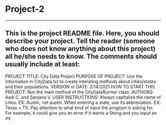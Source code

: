 # Project-2
------------------------------------------------------------------------
This is the project README file. Here, you should describe your project.
Tell the reader (someone who does not know anything about this project)
all he/she needs to know. The comments should usually include at least:
------------------------------------------------------------------------

PROJECT TITLE: City Data Project
PURPOSE OF PROJECT: Use the information in CityData.txt to create interating methods about cities/states and their populations. 
VERSION or DATE:  2/14/2021
HOW TO START THIS PROJECT: Run the main method of the CityDataRunner class.
AUTHORS: Aadi C. and Sanjana V.
USER INSTRUCTIONS: Always capitalize the name of cities. EX: Austin, not austin. When entering a state, use its abbreviation. EX: Texas = TX. Pay attention to what kind of input the program is asking for. For example, it could give you an error if it wants a String and you input an int.
